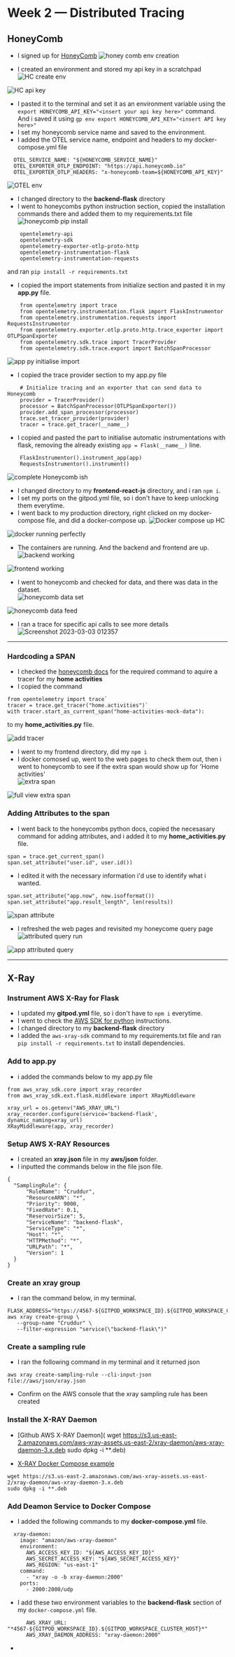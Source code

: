 # Week 2 — Distributed Tracing
## HoneyComb 
- I signed up for [HoneyComb](https://ui.honeycomb.io/) 
![honey comb env creation](https://user-images.githubusercontent.com/105195327/222523875-d53b1674-8ffd-47c5-be95-1ac2ad172383.png)

- I created an environment and stored my api key in a scratchpad 
![HC create env](https://user-images.githubusercontent.com/105195327/222524020-79f963fe-b7d7-491c-b847-0319fdd2f5f3.png)  

![HC api key](https://user-images.githubusercontent.com/105195327/222524060-aaaa66f0-813b-442c-a186-f0cbfb5d1943.png)  

- I pasted it to the terminal and set it as an environment variable using the `export HONEYCOMB_API_KEY="<insert your api key here>"` command. 
And i saved it using `gp env export HONEYCOMB_API_KEY="<insert API key here>"`  
- I set my honeycomb service name and saved to the environment. 
- I added the OTEL service name, endpoint and headers to my docker-compose.yml file  
``` 
  OTEL_SERVICE_NAME: "${HONEYCOMB_SERVICE_NAME}"  
  OTEL_EXPORTER_OTLP_ENDPOINT: "https://api.honeycomb.io"  
  OTEL_EXPORTER_OTLP_HEADERS: "x-honeycomb-team=${HONEYCOMB_API_KEY}"    
```  
  
![OTEL env ](https://user-images.githubusercontent.com/105195327/222524148-2f3816d0-2976-476a-8e58-661d2f012422.png)  

- I changed directory to the **backend-flask** directory
- I went to honeycombs python instruction section, copied the installation commands there and added them to my requirements.txt file 
![honeycomb pip install](https://user-images.githubusercontent.com/105195327/222602728-dad95858-7ad9-40bd-8a5c-8c4430bec3e3.png)  

```   
    opentelemetry-api
    opentelemetry-sdk 
    opentelemetry-exporter-otlp-proto-http 
    opentelemetry-instrumentation-flask 
    opentelemetry-instrumentation-requests  
```    

and ran `pip install -r requirements.txt`   

- I copied the import statements from initialize section and pasted it in my **app.py** file.  


``` 
    from opentelemetry import trace  
    from opentelemetry.instrumentation.flask import FlaskInstrumentor
    from opentelemetry.instrumentation.requests import RequestsInstrumentor
    from opentelemetry.exporter.otlp.proto.http.trace_exporter import OTLPSpanExporter
    from opentelemetry.sdk.trace import TracerProvider
    from opentelemetry.sdk.trace.export import BatchSpanProcessor
```    
![app py initialise import](https://user-images.githubusercontent.com/105195327/222602981-ee91dcbf-e80b-43ae-a49e-a4fd9351f645.png)  

- I copied the trace provider section to my app.py file 

``` 
    # Initialize tracing and an exporter that can send data to Honeycomb
    provider = TracerProvider()  
    processor = BatchSpanProcessor(OTLPSpanExporter())  
    provider.add_span_processor(processor)  
    trace.set_tracer_provider(provider)  
    tracer = trace.get_tracer(__name__)  
```    

- I copied and pasted the part to initialise automatic instrumentations with flask, removing the already existing `app = Flask(__name__)` line.  
``` 
    FlaskInstrumentor().instrument_app(app)  
    RequestsInstrumentor().instrument() 
```    

![complete Honeycomb ish](https://user-images.githubusercontent.com/105195327/222603107-1c3d352c-4d33-44e3-8896-7eac31f80216.png)  


- I changed directory to my **frontend-react-js** directory, and i ran `npm i`.   
- I set my ports on the gitpod.yml file, so i don't have to keep unlocking them everytime.  
- I went back to my production directory, right clicked on my docker-compose file, and did a docker-compose up. 
![Docker compose up  HC](https://user-images.githubusercontent.com/105195327/222603276-d5804af9-de1d-4a0b-98ef-326f70ffe2a4.png)  

![docker running perfectly](https://user-images.githubusercontent.com/105195327/222603295-9315611e-b1f9-44af-8aca-b4724d36079c.png)  

- The containers are running. And the backend and frontend are up.
![backend working](https://user-images.githubusercontent.com/105195327/222603329-b636674c-9127-4fca-9987-f576d80e4781.png)  

![frontend working](https://user-images.githubusercontent.com/105195327/222603355-c267bee0-dbf1-4b10-b8ab-f886b4000e10.png)  


- I went to honeycomb and checked for data, and there was data in the dataset.  
![honeycomb data set](https://user-images.githubusercontent.com/105195327/222603517-99e74ac5-158a-49c6-af97-aa5fc7f2d8e0.png)  

![honeycomb data feed](https://user-images.githubusercontent.com/105195327/222603551-3dbb07e7-5649-4efd-beae-0bfe1d0d311c.png)  

- I ran a trace for specific api calls to see more details  
![Screenshot 2023-03-03 012357](https://user-images.githubusercontent.com/105195327/222603723-fcd025d5-71e7-4354-ab04-57a31cb81e2c.png)

 
---

### Hardcoding a SPAN 
- I checked the [honeycomb docs](https://docs.honeycomb.io/getting-data-in/opentelemetry/python/) for the required command to aquire a tracer for my **home activities**  
- I copied the command 
```
from opentelemetry import trace` 
tracer = trace.get_tracer("home.activities")` 
with tracer.start_as_current_span("home-activities-mock-data"):
```
to my **home_activities.py** file.  

![add tracer](https://user-images.githubusercontent.com/105195327/222827129-b25cc64f-ff18-4427-8a0d-d689efc2ae75.png)  

- I went to my frontend directory, did my `npm i`
- I docker comosed up, went to the web pages to check them out, then i went to honeycomb to see if the extra span would show up for 'Home activities'  
![extra span](https://user-images.githubusercontent.com/105195327/222829679-643f51cc-6588-4d0b-a849-3f6860a6281d.png)  

![full view extra span](https://user-images.githubusercontent.com/105195327/222829970-9c8a0f96-93b2-442d-a430-6f614be5652b.png)

### Adding Attributes to the span 
- I went back to the honeycombs python docs, copied the necesasary command for adding attributes, and i added it to my **home_activities.py** file.  
```
span = trace.get_current_span()
span.set_attribute("user.id", user.id())
``` 
- I edited it with the necessary information i'd use to identify what i wanted.  
```
span.set_attribute("app.now", now.isofformat()) 
span.set_attribute("app.result_length", len(results))
``` 
![span attribute](https://user-images.githubusercontent.com/105195327/222830886-a0a15ef9-6afd-4bbf-b8de-3fa636c5fa8c.png)  

- I refreshed the web pages and revisited my honeycome query page  
![attributed query run](https://user-images.githubusercontent.com/105195327/222830988-ba69e30b-3d51-4bc5-bc3e-a710c9466c9e.png)  

![app  attributed query](https://user-images.githubusercontent.com/105195327/222831013-ec83c399-cc38-4126-a814-2c05969d8e25.png)

---
## X-Ray
### Instrument AWS X-Ray for Flask 
- I updated my **gitpod.yml** file, so i don't have to `npm i` everytime.  
- I went to check the [AWS SDK for python](https://github.com/aws/aws-xray-sdk-python) instructions.  
- I changed directory to my **backend-flask** directory
- I added the `aws-xray-sdk` command to my requirements.txt file and ran `pip install -r requirements.txt` to install dependencies. 

### Add to app.py 
- i added the commands below to my app.py file 
```
from aws_xray_sdk.core import xray_recorder
from aws_xray_sdk.ext.flask.middleware import XRayMiddleware

xray_url = os.getenv("AWS_XRAY_URL")
xray_recorder.configure(service='backend-flask', dynamic_naming=xray_url)
XRayMiddleware(app, xray_recorder)
```

### Setup AWS X-RAY Resources 
- I created an **xray.json** file in my **aws/json** folder.  
- I inputted the commands below in the file json file.  

```
{
  "SamplingRule": {
      "RuleName": "Cruddur",
      "ResourceARN": "*",
      "Priority": 9000,
      "FixedRate": 0.1,
      "ReservoirSize": 5,
      "ServiceName": "backend-flask",
      "ServiceType": "*",
      "Host": "*",
      "HTTPMethod": "*",
      "URLPath": "*",
      "Version": 1
  }
}
```

### Create an xray group
- I ran the command below, in my terminal.  
```
FLASK_ADDRESS="https://4567-${GITPOD_WORKSPACE_ID}.${GITPOD_WORKSPACE_CLUSTER_HOST}"
aws xray create-group \
   --group-name "Cruddur" \
   --filter-expression "service(\"backend-flask\")"
```

### Create a sampling rule 
- I ran the following command in my terminal and it returned json 

```
aws xray create-sampling-rule --cli-input-json file://aws/json/xray.json
```
- Confirm on the AWS console that the xray sampling rule has been created  


### Install the X-RAY Daemon 
- [Github AWS X-RAY Daemon]( wget https://s3.us-east-2.amazonaws.com/aws-xray-assets.us-east-2/xray-daemon/aws-xray-daemon-3.x.deb
 sudo dpkg -i **.deb)  

- [X-RAY Docker Compose example](https://github.com/marjamis/xray/blob/master/docker-compose.yml)  

```
wget https://s3.us-east-2.amazonaws.com/aws-xray-assets.us-east-2/xray-daemon/aws-xray-daemon-3.x.deb
sudo dpkg -i **.deb
```

### Add Deamon Service to Docker Compose
- I added the following commands to my **docker-compose.yml** file.  
```
  xray-daemon:
    image: "amazon/aws-xray-daemon"
    environment:
      AWS_ACCESS_KEY_ID: "${AWS_ACCESS_KEY_ID}"
      AWS_SECRET_ACCESS_KEY: "${AWS_SECRET_ACCESS_KEY}"
      AWS_REGION: "us-east-1"
    command:
      - "xray -o -b xray-daemon:2000"
    ports:
      - 2000:2000/udp
```

- I add these two environment variables to the **backend-flask** section of my `docker-compose.yml` file.  
```
      AWS_XRAY_URL: "*4567-${GITPOD_WORKSPACE_ID}.${GITPOD_WORKSPACE_CLUSTER_HOST}*"
      AWS_XRAY_DAEMON_ADDRESS: "xray-daemon:2000"
```

- 


